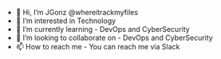 - 👋 Hi, I’m JGonz @whereitrackmyfiles
- 👀 I’m interested in Technology
- 🌱 I’m currently learning - DevOps and CyberSecurity
- 💞️ I’m looking to collaborate on - DevOps and CyberSecurity
- 📫 How to reach me - You can reach me via Slack

<!---
whereitrackmyfiles/whereitrackmyfiles is a ✨ special ✨ repository because its `README.md` (this file) appears on your GitHub profile.
You can click the Preview link to take a look at your changes.
--->
